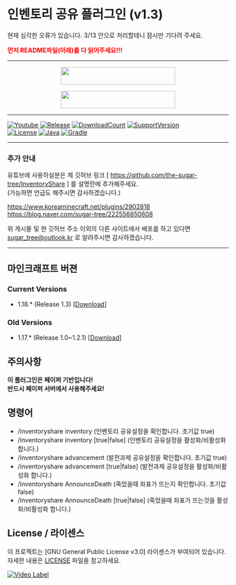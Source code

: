 # 인벤토리 공유 플러그인 (v1.3)
현재 심각한 오류가 있습니다.
3/13 안으로 처리할테니 잠시만 기다려 주세요.

<span style="color:red">
    <b>먼저 README파일(아래)를 다 읽어주세요!!!</b>
</span>

---
<p align="center">
    <a href="https://github.com/the-sugar-tree/InventoryShare/releases/download/v1.3/InventoryShare-1.3.jar">
        <img src="https://img.shields.io/badge/플러그인%20다운로드(1.18)-클릭-bbbbbb" height="40" width="260">
    </a>
</p>
<p align="center">
    <a href="https://github.com/the-sugar-tree/InventoryShare/releases/download/v1.2.1/InventoryShare-1.2.1.jar">
        <img src="https://img.shields.io/badge/플러그인%20다운로드(1.17)-클릭-bbbbbb" height="40" width="260">
    </a>
</p>

---
[![Youtube](https://img.shields.io/badge/youtube-sugar_tree-red.svg?logo=youtube)](https://www.youtube.com/channel/UCtqLK2FrJI9BNB0BI8-sWHA)
[![Release](https://img.shields.io/github/v/release/the-sugar-tree/InventoryShare)](https://github.com/the-sugar-tree/InventoryShare/releases/tag/v1.3)
[![DownloadCount](https://img.shields.io/github/downloads/the-sugar-tree/InventoryShare/total)](https://github.com/the-sugar-tree/InventoryShare/releases)
[![SupportVersion](https://img.shields.io/badge/Supported%20Minecraft%20Version-1.18.*-green)](https://github.com/the-sugar-tree/InventoryShare)   
[![License](https://img.shields.io/github/license/the-sugar-tree/InventoryShare)](https://www.gnu.org/licenses/gpl-3.0.html)
[![Java](https://img.shields.io/badge/java-16,%2017-ED8B00.svg?logo=java)](https://www.azul.com/)
[![Gradle](https://img.shields.io/badge/gradle-7.2-02303A.svg?logo=gradle)](https://gradle.org)

---

### 추가 안내
유튜브에 사용하실분은 제 깃허브 링크 [ https://github.com/the-sugar-tree/InventoryShare ] 를 설명란에 추가해주세요.   
(가능하면 언급도 해주시면 감사하겠습니다.)   

https://www.koreaminecraft.net/plugins/2902818   
https://blog.naver.com/sugar-tree/222556850608   

위 게시물 및 현 깃허브 주소 이외의 다른 사이트에서 배포를 하고 있다면 <sugar_tree@outlook.kr> 로 알려주시면 감사하겠습니다.

---

## 마인크래프트 버젼
### Current Versions
- 1.18.* (Release 1.3) \[[Download](https://github.com/the-sugar-tree/InventoryShare/releases/download/v1.3/InventoryShare-1.3.jar)]
### Old Versions
- 1.17.* (Release 1.0~1.2.1) \[[Download](https://github.com/the-sugar-tree/InventoryShare/releases/download/v1.2.1/InventoryShare-1.2.1.jar)]

## 주의사항
**이 플러그인은 페이퍼 기반입니다!**   
**반드시 페이퍼 서버에서 사용해주세요!**

## 명령어
- /inventoryshare inventory (인벤토리 공유설정을 확인합니다. 초기값 true)
- /inventoryshare inventory \[true|false] (인벤토리 공유설정을 활성화/비활성화 합니다.)
- /inventoryshare advancement (발전과제 공유설정을 확인합니다. 초기값 true)
- /inventoryshare advancement \[true|false] (발전과제 공유설정을 활성화/비활성화 합니다.)
- /inventoryshare AnnounceDeath (죽었을때 좌표가 뜨는지 확인합니다. 초기값 false)
- /inventoryshare AnnounceDeath \[true|false] (죽었을때 좌표가 뜨는것을 활성화/비활성화 합니다.)

## License / 라이센스

이 프로젝트는 \[GNU General Public License v3.0] 라이센스가 부여되어 있습니다. 자세한 내용은 [LICENSE](https://github.com/the-sugar-tree/InventoryShare/blob/master/LICENSE.md) 파일을 참고하세요.


[![Video Label](http://img.youtube.com/vi/PI6eTCOs-x4/0.jpg)](https://www.youtube.com/watch?v=PI6eTCOs-x4)
